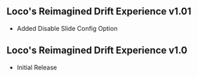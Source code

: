 ## Loco's Reimagined Drift Experience v1.01
- Added Disable Slide Config Option

## Loco's Reimagined Drift Experience v1.0
- Initial Release